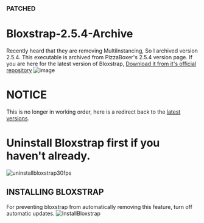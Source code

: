 ### PATCHED

# Bloxstrap-2.5.4-Archive
Recently heard that they are removing MultiInstancing, So I archived version 2.5.4.
This executable is archived from PizzaBoxer's 2.5.4 version page.
If you are here for the latest version of Bloxstrap, [Download it from it's official repository](https://github.com/pizzaboxer/bloxstrap/releases)
![image](https://github.com/neuromaticion/Bloxstrap-2.5.4-Archive/assets/70990078/70fba80f-e4c4-415d-9d9b-541905ef87d8)

# NOTICE
This is no longer in working order, here is a redirect back to the [latest versions](https://github.com/pizzaboxer/bloxstrap).

# Uninstall Bloxstrap first if you haven't already.
![uninstallbloxstrap30fps](https://github.com/neuromaticion/Bloxstrap-2.5.4-Archive/assets/70990078/7133dd13-2df7-48dc-b3e5-a1503d405b53)

## INSTALLING BLOXSTRAP
For preventing bloxstrap from automatically removing this feature, turn off automatic updates.
![InstallBloxstrap](https://github.com/neuromaticion/Bloxstrap-2.5.4-Archive/assets/70990078/1563ea51-dea6-4a12-82a9-8b1143e725ca)

